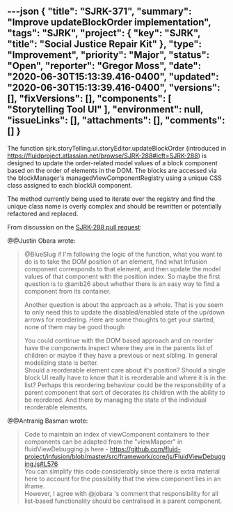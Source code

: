 ---json
{
  "title": "SJRK-371",
  "summary": "Improve updateBlockOrder implementation",
  "tags": "SJRK",
  "project": {
    "key": "SJRK",
    "title": "Social Justice Repair Kit"
  },
  "type": "Improvement",
  "priority": "Major",
  "status": "Open",
  "reporter": "Gregor Moss",
  "date": "2020-06-30T15:13:39.416-0400",
  "updated": "2020-06-30T15:13:39.416-0400",
  "versions": [],
  "fixVersions": [],
  "components": [
    "Storytelling Tool UI"
  ],
  "environment": null,
  "issueLinks": [],
  "attachments": [],
  "comments": []
}
---
The function sjrk.storyTelling.ui.storyEditor.updateBlockOrder (introduced in <https://fluidproject.atlassian.net/browse/SJRK-288#icft=SJRK-288>) is designed to update the order-related model values of a block component based on the order of elements in the DOM. The blocks are accessed via the blockManager's managedViewComponentRegistry using a unique CSS class assigned to each blockUi component.

The method currently being used to iterate over the registry and find the unique class name is overly complex and should be rewritten or potentially refactored and replaced.

From discussion on the [SJRK-288 pull request](https://github.com/fluid-project/sjrk-story-telling/pull/84#pullrequestreview-431020780):

@@Justin Obara wrote:

> @BlueSlug if I'm following the logic of the function, what you want to do is to take the DOM position of an element, find what Infusion component corresponds to that element, and then update the model values of that component with the position index. So maybe the first question is to @amb26 about whether there is an easy way to find a component from its container.
>
> Another question is about the approach as a whole. That is you seem to only need this to update the disabled/enabled state of the up/down arrows for reordering. Here are some thoughts to get your started, none of them may be good though:
>
> You could continue with the DOM based approach and on reorder have the components inspect where they are in the parents list of children or maybe if they have a previous or next sibling. In general modelizing state is better.\
> Should a reorderable element care about it's position? Should a single block UI really have to know that it is reorderable and where it is in the list? Perhaps this reordering behaviour could be the responsibility of a parent component that sort of decorates its children with the ability to be reordered. And there by managing the state of the individual reorderable elements.

@@Antranig Basman wrote:

> Code to maintain an index of viewComponent containers to their components can be adapted from the "viewMapper" in fluidViewDebugging.js here - <https://github.com/fluid-project/infusion/blob/master/src/framework/core/js/FluidViewDebugging.js#L576>\
> You can simplify this code considerably since there is extra material here to account for the possibility that the view component lies in an iframe.\
> However, I agree with @jobara 's comment that responsibility for all list-based functionality should be centralised in a parent component.

        